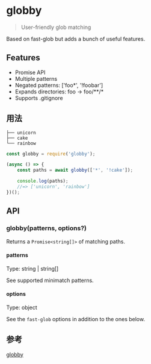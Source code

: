 # globby
> User-friendly glob matching

Based on fast-glob but adds a bunch of useful features.

## Features
- Promise API
- Multiple patterns
- Negated patterns: ['foo*', '!foobar']
- Expands directories: foo → foo/**/*
- Supports .gitignore

## 用法
```
├── unicorn
├── cake
└── rainbow
```
```js
const globby = require('globby');

(async () => {
	const paths = await globby(['*', '!cake']);

	console.log(paths);
	//=> ['unicorn', 'rainbow']
})();
```

## API
### globby(patterns, options?)
Returns a `Promise<string[]>` of matching paths.

#### patterns
Type: string | string[]

See supported minimatch patterns.

#### options
Type: object

See the `fast-glob` options in addition to the ones below.

## 参考
[globby](https://www.npmjs.com/package/globby)